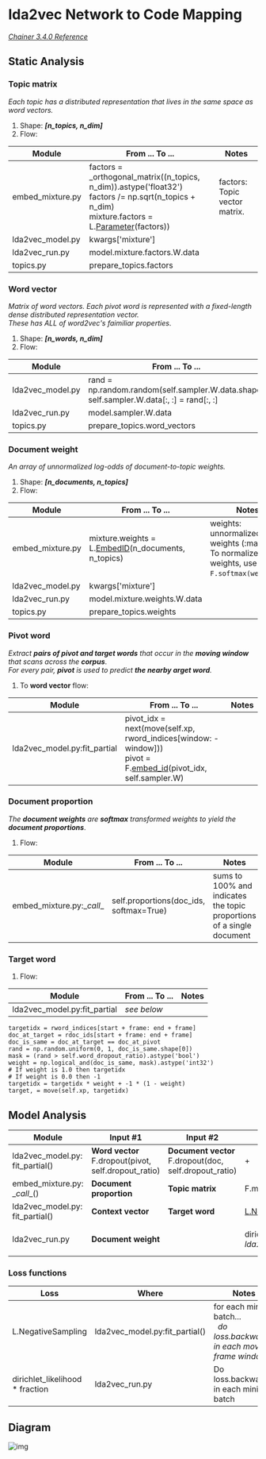 # lda2vec Network to Code Mapping
_[Chainer 3.4.0 Reference](https://docs.chainer.org/en/v3.4.0/reference/core/generated/chainer.Link.html#chainer.Link)_

## Static Analysis
### Topic matrix
_Each topic has a distributed representation that lives in the same space as word vectors._<br>

1. Shape: _**[n_topics, n_dim]**_
2. Flow:

  | Module | From ... To ... | Notes |
  | - | - | - |
  | embed_mixture.py | factors = \_orthogonal_matrix((n_topics, n_dim)).astype('float32')<br>factors /= np.sqrt(n_topics + n_dim)<br>mixture.factors = L.[Parameter](https://docs.chainer.org/en/v3.4.0/reference/generated/chainer.links.Parameter.html)(factors)) | factors: Topic vector matrix. |
  | lda2vec_model.py | kwargs['mixture'] | |
  | lda2vec_run.py | model.mixture.factors.W.data | |
  | topics.py | prepare_topics.factors | |

### Word vector
_Matrix of word vectors. Each pivot word is represented with a fixed-length dense distributed representation vector._<br>
_These has ALL of word2vec's faimiliar properties_.<br>

1. Shape: _**[n_words, n_dim]**_
2. Flow:

  | Module | From ... To ... | Notes |
  | - | - | - |
  | lda2vec_model.py | rand = np.random.random(self.sampler.W.data.shape)<br>self.sampler.W.data[:, :] = rand[:, :] | Random initial? |
  | lda2vec_run.py | model.sampler.W.data | |
  | topics.py | prepare_topics.word_vectors | |

### Document weight
_An array of unnormalized log-odds of document-to-topic weights._<br>

1. Shape: _**[n_documents, n_topics]**_
2. Flow:

  | Module | From ... To ... | Notes |
  | - | - |  - |
  | embed_mixture.py | mixture.weights = L.[EmbedID](https://docs.chainer.org/en/v3.4.0/reference/generated/chainer.links.EmbedID.html?highlight=embedid)(n_documents, n_topics) | weights: unnormalized topic weights (:math:`c_j`).<br>To normalize these weights, use `F.softmax(weights)`.|
  | lda2vec_model.py | kwargs['mixture'] |  |
  | lda2vec_run.py | model.mixture.weights.W.data | |
  | topics.py | prepare_topics.weights | |

### Pivot word
_Extract **pairs of pivot and target words** that occur in the **moving window** that scans across the **corpus**_.<br>
_For every pair, **pivot** is used to predict **the nearby arget word**._<br>

1. To **word vector** flow:

  | Module | From ... To ... | Notes |
  | - | - | - |
  | lda2vec_model.py:fit_partial | pivot_idx = next(move(self.xp, rword_indices[window: -window]))<br>pivot = F.[embed_id](https://docs.chainer.org/en/v3.4.0/reference/generated/chainer.functions.embed_id.html?highlight=embed_id#chainer.functions.embed_id)(pivot_idx, self.sampler.W) | |

### Document proportion
_The **document weights** are **softmax** transformed weights to yield the **document proportions**_.<br>

1. Flow:

  | Module | From ... To ... | Notes |
  | - | - | - |
  | embed_mixture.py:\__call__ | self.proportions(doc_ids, softmax=True) | sums to 100% and indicates the topic proportions of a single document |

### Target word

1. Flow:

  | Module | From ... To ... | Notes |
  | - | - | - |
  | lda2vec_model.py:fit_partial | _see below_ |  |

  ```
  targetidx = rword_indices[start + frame: end + frame]
  doc_at_target = rdoc_ids[start + frame: end + frame]
  doc_is_same = doc_at_target == doc_at_pivot
  rand = np.random.uniform(0, 1, doc_is_same.shape[0])
  mask = (rand > self.word_dropout_ratio).astype('bool')
  weight = np.logical_and(doc_is_same, mask).astype('int32')
  # If weight is 1.0 then targetidx
  # If weight is 0.0 then -1
  targetidx = targetidx * weight + -1 * (1 - weight)
  target, = move(self.xp, targetidx)
  ```

## Model Analysis

| Module | Input #1 | Input #2 | Op | Output | Notes |
| - | - | - | - | - | - |
| lda2vec_model.py:<br>fit_partial() | **Word vector**<br>F.dropout(pivot, self.dropout_ratio) | **Document vector**<br>F.dropout(doc, self.dropout_ratio) | + | Context vector - **context** | |
| embed_mixture.py:<br>\__call__() | **Document proportion** | **Topic matrix** | F.matmul | Document vector | |
| lda2vec_model.py:<br>fit_partial() | **Context vector** | **Target word** | [L.NegativeSampling](https://docs.chainer.org/en/v3.4.0/reference/generated/chainer.links.NegativeSampling.html?highlight=negativesampling) | _loss value_ |
| lda2vec_run.py | **Document weight** | | dirichlet_likelihood<br>_lda2vec_model.py:prior()_ | _loss value_ | Sparse document proportions |

### Loss functions

| Loss | Where | Notes | Logging |
| - | - | - | - |
| L.NegativeSampling | lda2vec_model.py:fit_partial() | for each mini-batch...<br>&nbsp;&nbsp;_do loss.backward() in each moving frame window_ | _**L**_ |
| dirichlet_likelihood * fraction | lda2vec_run.py | Do loss.backward() in each mini-batch | _**P**_ |

## Diagram
![img](/lda2vec_network_publish_text.gif)

